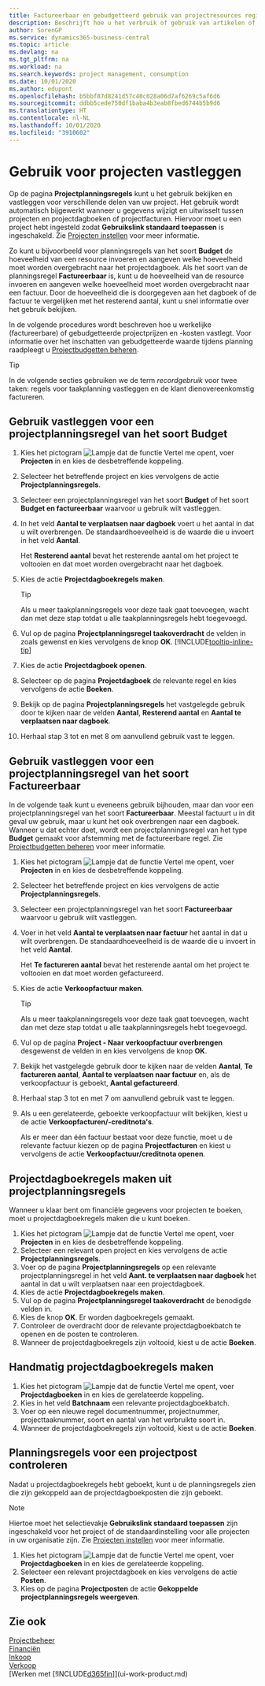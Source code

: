 ```yaml
---
title: Factureerbaar en gebudgetteerd gebruik van projectresources registreren| Microsoft Docs
description: Beschrijft hoe u het verbruik of gebruik van artikelen of resources in projecten registreert om projectbeheer te vergemakkelijken.
author: SorenGP
ms.service: dynamics365-business-central
ms.topic: article
ms.devlang: na
ms.tgt_pltfrm: na
ms.workload: na
ms.search.keywords: project management, consumption
ms.date: 10/01/2020
ms.author: edupont
ms.openlocfilehash: b5bbf87d8241d57c40c028a06d7af6269c5af6d6
ms.sourcegitcommit: ddbb5cede750df1baba4b3eab8fbed6744b5b9d6
ms.translationtype: HT
ms.contentlocale: nl-NL
ms.lasthandoff: 10/01/2020
ms.locfileid: "3910602"
---
```

# <a name="record-usage-for-jobs"></a>Gebruik voor projecten vastleggen

Op de pagina **Projectplanningsregels** kunt u het gebruik bekijken en vastleggen voor verschillende delen van uw project. Het gebruik wordt automatisch bijgewerkt wanneer u gegevens wijzigt en uitwisselt tussen projecten en projectdagboeken of projectfacturen. Hiervoor moet u een project hebt ingesteld zodat **Gebruikslink standaard toepassen** is ingeschakeld. Zie [Projecten instellen](projects-how-setup-jobs.md) voor meer informatie.  

Zo kunt u bijvoorbeeld voor planningsregels van het soort **Budget** de hoeveelheid van een resource invoeren en aangeven welke hoeveelheid moet worden overgebracht naar het projectdagboek. Als het soort van de planningsregel **Factureerbaar** is, kunt u de hoeveelheid van de resource invoeren en aangeven welke hoeveelheid moet worden overgebracht naar een factuur. Door de hoeveelheid die is doorgegeven aan het dagboek of de factuur te vergelijken met het resterend aantal, kunt u snel informatie over het gebruik bekijken.

In de volgende procedures wordt beschreven hoe u werkelijke (factureerbare) of gebudgetteerde projectprijzen en -kosten vastlegt. Voor informatie over het inschatten van gebudgetteerde waarde tijdens planning raadpleegt u [Projectbudgetten beheren](projects-how-manage-budgets.md).  

> [!TIP]
> In de volgende secties gebruiken we de term *recordgebruik* voor twee taken: regels voor taakplanning vastleggen en de klant dienovereenkomstig factureren.

## <a name="to-record-usage-for-a-job-planning-line-of-type-budget"></a>Gebruik vastleggen voor een projectplanningsregel van het soort Budget

1. Kies het pictogram ![Lampje dat de functie Vertel me opent](media/ui-search/search_small.png "Vertel me wat u wilt doen"), voer **Projecten** in en kies de desbetreffende koppeling.  
2. Selecteer het betreffende project en kies vervolgens de actie **Projectplanningsregels**.
3. Selecteer een projectplanningsregel van het soort **Budget** of het soort **Budget en factureerbaar** waarvoor u gebruik wilt vastleggen.
4. In het veld **Aantal te verplaatsen naar dagboek** voert u het aantal in dat u wilt overbrengen. De standaardhoeveelheid is de waarde die u invoert in het veld **Aantal**.

    Het **Resterend aantal** bevat het resterende aantal om het project te voltooien en dat moet worden overgebracht naar het dagboek.  
5. Kies de actie **Projectdagboekregels maken**.

    > [!TIP]
    > Als u meer taakplanningsregels voor deze taak gaat toevoegen, wacht dan met deze stap totdat u alle taakplanningsregels hebt toegevoegd.
6. Vul op de pagina **Projectplanningsregel taakoverdracht** de velden in zoals gewenst en kies vervolgens de knop **OK**. [!INCLUDE[tooltip-inline-tip](includes/tooltip-inline-tip_md.md)]
7. Kies de actie **Projectdagboek openen**.  
8. Selecteer op de pagina **Projectdagboek** de relevante regel en kies vervolgens de actie **Boeken**.
9. Bekijk op de pagina **Projectplanningsregels** het vastgelegde gebruik door te kijken naar de velden **Aantal**, **Resterend aantal** en **Aantal te verplaatsen naar dagboek**.  
10. Herhaal stap 3 tot en met 8 om aanvullend gebruik vast te leggen.  

## <a name="to-record-usage-for-a-job-planning-line-of-type-billable"></a>Gebruik vastleggen voor een projectplanningsregel van het soort Factureerbaar

In de volgende taak kunt u eveneens gebruik bijhouden, maar dan voor een projectplanningsregel van het soort **Factureerbaar**. Meestal factuurt u in dit geval uw gebruik, maar u kunt het ook overbrengen naar een dagboek. Wanneer u dat echter doet, wordt een projectplanningsregel van het type **Budget** gemaakt voor afstemming met de factureerbare regel. Zie [Projectbudgetten beheren](projects-how-manage-budgets.md) voor meer informatie.

1. Kies het pictogram ![Lampje dat de functie Vertel me opent](media/ui-search/search_small.png "Vertel me wat u wilt doen"), voer **Projecten** in en kies de desbetreffende koppeling.
2. Selecteer het betreffende project en kies vervolgens de actie **Projectplanningsregels**.  
3. Selecteer een projectplanningsregel van het soort **Factureerbaar** waarvoor u gebruik wilt vastleggen.
4. Voer in het veld **Aantal te verplaatsen naar factuur** het aantal in dat u wilt overbrengen. De standaardhoeveelheid is de waarde die u invoert in het veld **Aantal**.

    Het **Te factureren aantal** bevat het resterende aantal om het project te voltooien en dat moet worden gefactureerd.  
5. Kies de actie **Verkoopfactuur maken**.

    > [!TIP]
    > Als u meer taakplanningsregels voor deze taak gaat toevoegen, wacht dan met deze stap totdat u alle taakplanningsregels hebt toegevoegd.
6. Vul op de pagina **Project - Naar verkoopfactuur overbrengen** desgewenst de velden in en kies vervolgens de knop **OK**.
7. Bekijk het vastgelegde gebruik door te kijken naar de velden **Aantal**, **Te factureren aantal**, **Aantal te verplaatsen naar factuur** en, als de verkoopfactuur is geboekt, **Aantal gefactureerd**.
8. Herhaal stap 3 tot en met 7 om aanvullend gebruik vast te leggen.  
9. Als u een gerelateerde, geboekte verkoopfactuur wilt bekijken, kiest u de actie **Verkoopfacturen/-creditnota's**.  

    Als er meer dan één factuur bestaat voor deze functie, moet u de relevante factuur kiezen op de pagina **Projectfacturen** en kiest u vervolgens de actie **Verkoopfactuur/creditnota openen**.  

## <a name="to-create-job-journal-lines-from-job-planning-lines"></a>Projectdagboekregels maken uit projectplanningsregels

Wanneer u klaar bent om financiële gegevens voor projecten te boeken, moet u projectdagboekregels maken die u kunt boeken.

1. Kies het pictogram ![Lampje dat de functie Vertel me opent](media/ui-search/search_small.png "Vertel me wat u wilt doen"), voer **Projecten** in en kies de desbetreffende koppeling.  
2. Selecteer een relevant open project en kies vervolgens de actie **Projectplanningsregels**.  
3. Voer op de pagina **Projectplanningsregels** op een relevante projectplanningsregel in het veld **Aant. te verplaatsen naar dagboek** het aantal in dat u wilt verplaatsen naar een projectdagboek.  
4. Kies de actie **Projectdagboekregels maken**.
5. Vul op de pagina **Projectplanningsregel taakoverdracht** de benodigde velden in.  
6. Kies de knop **OK**. Er worden dagboekregels gemaakt.
7. Controleer de overdracht door de relevante projectdagboekbatch te openen en de posten te controleren.  
8. Wanneer de projectdagboekregels zijn voltooid, kiest u de actie **Boeken**.  

## <a name="to-create-job-journal-lines-manually"></a>Handmatig projectdagboekregels maken

1. Kies het pictogram ![Lampje dat de functie Vertel me opent](media/ui-search/search_small.png "Vertel me wat u wilt doen"), voer **Projectdagboeken** in en kies de gerelateerde koppeling.  
2. Kies in het veld **Batchnaam** een relevante projectdagboekbatch.  
3. Voer op een nieuwe regel documentnummer, projectnummer, projecttaaknummer, soort en aantal van het verbruikte soort in.  
4. Wanneer de projectdagboekregels zijn voltooid, kiest u de actie **Boeken**.  

## <a name="to-review-planning-lines-for-a-job-ledger-entry"></a>Planningsregels voor een projectpost controleren

Nadat u projectdagboekregels hebt geboekt, kunt u de planningsregels zien die zijn gekoppeld aan de projectdagboekposten die zijn geboekt.

> [!NOTE]  
> Hiertoe moet het selectievakje **Gebruikslink standaard toepassen** zijn ingeschakeld voor het project of de standaardinstelling voor alle projecten in uw organisatie zijn. Zie [Projecten instellen](projects-how-setup-jobs.md) voor meer informatie.  

1. Kies het pictogram ![Lampje dat de functie Vertel me opent](media/ui-search/search_small.png "Vertel me wat u wilt doen"), voer **Projectdagboeken** in en kies de gerelateerde koppeling.  
2. Selecteer een relevant projectdagboek en kies vervolgens de actie **Posten**.  
3. Kies op de pagina **Projectposten** de actie **Gekoppelde projectplanningsregels weergeven**.

## <a name="see-also"></a>Zie ook
[Projectbeheer](projects-manage-projects.md)  
[Financiën](finance.md)  
[Inkoop](purchasing-manage-purchasing.md)         
[Verkoop](sales-manage-sales.md)      
[Werken met [!INCLUDE[d365fin](includes/d365fin_md.md)]](ui-work-product.md)  
